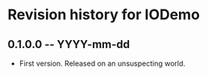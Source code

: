 # Revision history for IODemo

## 0.1.0.0 -- YYYY-mm-dd

* First version. Released on an unsuspecting world.
